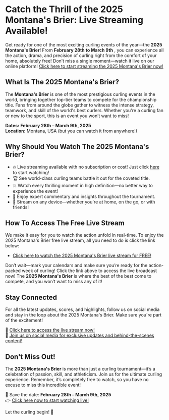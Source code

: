 # Catch the Thrill of the 2025 Montana's Brier: Live Streaming Available!

Get ready for one of the most exciting curling events of the year—the **2025 Montana's Brier**! From **February 28th to March 9th** , you can experience all the action, drama, and precision of curling right from the comfort of your home, absolutely free! Don’t miss a single moment—watch it live on our online platform! [Click here to start streaming the 2025 Montana's Brier now!](https://tinyurl.com/livestreamfreeo?st=2025montanasbrier&si=gh)

## What Is The 2025 Montana's Brier?

The **Montana's Brier** is one of the most prestigious curling events in the world, bringing together top-tier teams to compete for the championship title. Fans from around the globe gather to witness the intense strategy, teamwork, and skill of the world's best curlers. Whether you're a curling fan or new to the sport, this is an event you won’t want to miss!

**Dates:**  **February 28th – March 9th, 2025**  
**Location:** Montana, USA (but you can watch it from anywhere!)

## Why Should You Watch The 2025 Montana's Brier?

- 🔥 Live streaming available with no subscription or cost! Just click [here](https://tinyurl.com/livestreamfreeo?st=2025montanasbrier&si=gh) to start watching!
- 🏆 See world-class curling teams battle it out for the coveted title.
- 💥 Watch every thrilling moment in high definition—no better way to experience the event!
- 🎉 Enjoy expert commentary and insights throughout the tournament.
- 📲 Stream on any device—whether you're at home, on the go, or with friends!

## How To Access The Free Live Stream

We make it easy for you to watch the action unfold in real-time. To enjoy the 2025 Montana's Brier free live stream, all you need to do is click the link below:

- [Click here to watch the 2025 Montana's Brier live stream for FREE!](https://tinyurl.com/livestreamfreeo?st=2025montanasbrier&si=gh)

Don’t wait—mark your calendars and make sure you’re ready for the action-packed week of curling! Click the link above to access the live broadcast now! The **2025 Montana's Brier** is where the best of the best come to compete, and you won’t want to miss any of it!

## Stay Connected

For all the latest updates, scores, and highlights, follow us on social media and stay in the loop about the 2025 Montana's Brier. Make sure you're part of the excitement!

🔗 [Click here to access the live stream now!](https://tinyurl.com/livestreamfreeo?st=2025montanasbrier&si=gh)  
🔗 [Join us on social media for exclusive updates and behind-the-scenes content!](https://tinyurl.com/livestreamfreeo?st=2025montanasbrier&si=gh)

## Don't Miss Out!

The **2025 Montana's Brier** is more than just a curling tournament—it’s a celebration of passion, skill, and athleticism. Join us for the ultimate curling experience. Remember, it’s completely free to watch, so you have no excuse to miss this incredible event!

📅 Save the date: **February 28th – March 9th, 2025**  
👉 [Click here now to start watching live!](https://tinyurl.com/livestreamfreeo?st=2025montanasbrier&si=gh)

Let the curling begin! 🎯

